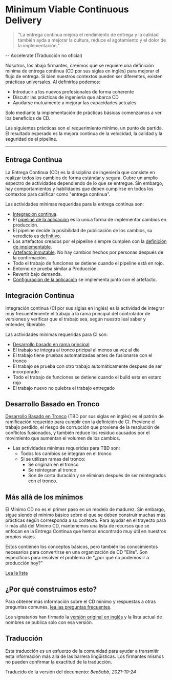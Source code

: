 # Minimum Viable Continuous Delivery

> "La entrega continua mejora el rendimiento de entrega y la calidad también ayda a mejorar la cultura, reduce el agotamiento y el dolor de la implementación."

-- Accelerate (Traducción no oficial)

Nosotros, los abajo firmantes, creemos que se requiere una definición mínima de entrega continua (CD por sus siglas en inglés) para mejorar el flujo de entrega. Si bien nuestros contextos pueden ser diferentes, existen prácticas universales. Al definirlos podemos:

- Introducir a los nuevos profesionales de forma coherente
- Discutir las prácticas de ingeniería que abarca CD
- Ayudarse mutuamente a mejorar las capacidades actuales

Solo mediante la implementación de prácticas básicas comenzamos a ver los beneficios de CD.

Las siguientes prácticas son el requerimiento mínimo, un punto de partida. El resultado esperado es la mejora continua de la velocidad, la calidad y la seguridad de el pipeline. 

---

## Entrega Continua

La Entrega Continua (CD) es la disciplina de ingeniería que consiste en realizar todos los cambios de forma estándar y segura. Cubre un amplio espectro de actividades dependiendo de lo que se entregue. Sin embargo, hay comportamientos y habilidades que deben cumplirse en todos los contextos para calificar como "entrega continua".

Las actividades mínimas requeridas para la entrega continua son:

- [Integración continua](#integración-continua).
- El [pipeline de la aplicación](https://www.informit.com/articles/article.aspx?p=1621865&seqNum=2#:~:text=%EE%94%80Buy-,What%20Is%20a%20Deployment%20Pipeline%3F,-At%20an%20abstract) es la unica forma de  implementar cambios en producción.
- El pipeline decide la posibilidad de publicación de los cambios, su veredicto es [definitivo](../faq.md#why-should-the-pipeline-be-definitive-for-deploy).
- Los artefactos creados por el pipeline siempre cumplen con la [definición de implementable](../faq.md#what-do-we-mean-by-definition-of-deployable).
- [Artefacto inmutable](../faq#what-is-an-immutable-artifact). No hay cambios hechos por personas después de la confirmación.
- Todo el trabajo de funciones se detiene cuando el pipeline está en rojo.
- Entorno de prueba similar a Producción.
- Revertir bajo demanda.
- [Configuración de la aplicación](../faq.md#what-is-application-configuration) se implementa junto con el artefacto.

## Integración Continua

Integración continua (CI por sus siglas en inglés) es la actividad de integrar muy frecuentemente el trabajo a la rama principal del controlador de versiones y verificar que el trabajo sea, según nuestro leal saber y entender, liberable.

Las actividades mínimas requeridas para CI son:

- [Desarrollo basado en rama principal](https://trunkbaseddevelopment.com/)
- El trabajo se integra al tronco pricipal al menos ua vez al día
- El trabajo tiene pruebas automatizadas antes de fusionarse con el tronco
- El trabajo se prueba con otro trabajo automáticamente despues de ser incorporado
- Todo el trabajo de funciones se detiene cuando el build esta en estaro rojo
- El trabajo nuevo no quiebra el trabajo entregado 

## Desarrollo Basado en Tronco

[Desarrollo Basado en Tronco](https://trunkbaseddevelopment.com/) (TBD por sus siglas en inglés) es el patrón de ramificación requerido para cumplir con la definición de CI. Previene el trabajo perdido, el riesgo de corrupción que proviene de la resolución de conflictos fusionados, y también reduce los residuo causados por el movimiento que aumentan el volumen de los cambios.

- Las actividades mínimas requeridas para TBD son:
   - Todos los cambios se integran en el tronco
   - Si se utilizan ramas del tronco:
     - Se originan en el tronco
     - Se reintegran al tronco
     - Son de corta duración y se eliminan después de ser reintegrados con el tronco.

## Más allá de los mínimos

El Mínimo CD no es el primer paso en un modelo de madurez. Sin embargo, sigue siendo el mínimo básico sobre el que se deben construir muchas más prácticas según corresponda a su contexto. Para ayudar en el trayecto para ir más allá del Mínimo CD, mantenemos una lista de recursos que se enfocan en la Entrega Continua que hemos encontrado muy útil en nuestros propios viajes.

Estos contienen los conceptos básicos, pero también los conocimientos necesarios para convertirse en una organización de CD "Elite". Son específicos para resolver el problema de "¿por qué no podemos ir a producción hoy?"

[Lea la lista](../referencias.md) 

## ¿Por qué construimos esto?

Para obtener más información sobre el CD mínimo y respuestas a otras preguntas comunes, [lea las preguntas frecuentes](../faq.md).

Los signatarios han firmado la [versión original en inglés](../README.md/#sigatories) y la lista actual de nombres se publica solo con esa versión.

## Traducción

Esta traducción es un esfuerzo de la comunidad para ayudar a transmitir esta información más allá de las barrera lingüísticas. Los firmantes mismos no pueden confirmar la exactitud de la traducción.

Traducido de la versión del documento: _8ee5abb_, _2021-10-24_
